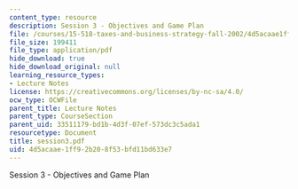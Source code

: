 ```yaml
---
content_type: resource
description: Session 3 - Objectives and Game Plan
file: /courses/15-518-taxes-and-business-strategy-fall-2002/4d5acaae1ff92b208f53bfd11bd633e7_session3.pdf
file_size: 199411
file_type: application/pdf
hide_download: true
hide_download_original: null
learning_resource_types:
- Lecture Notes
license: https://creativecommons.org/licenses/by-nc-sa/4.0/
ocw_type: OCWFile
parent_title: Lecture Notes
parent_type: CourseSection
parent_uid: 33511179-bd1b-4d3f-07ef-573dc3c5ada1
resourcetype: Document
title: session3.pdf
uid: 4d5acaae-1ff9-2b20-8f53-bfd11bd633e7
---
```

Session 3 - Objectives and Game Plan